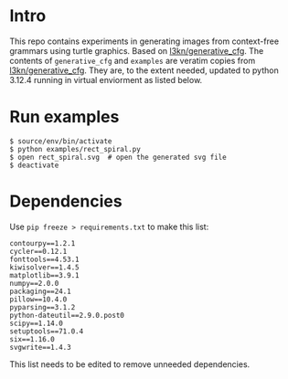 

# Intro

This repo contains experiments in generating images from context-free grammars using turtle graphics.  Based on [l3kn/generative_cfg](https://github.com/l3kn/generative_cfg/tree/master?tab=readme-ov-file).
The contents of `generative_cfg` and `examples` are veratim copies from [l3kn/generative_cfg](https://github.com/l3kn/generative_cfg/tree/master?tab=readme-ov-file).  They are, to the extent
needed, updated to python 3.12.4 running in virtual enviorment as listed below.


# Run examples

```
$ source/env/bin/activate
$ python examples/rect_spiral.py
$ open rect_spiral.svg  # open the generated svg file
$ deactivate
```

# Dependencies

Use `pip freeze > requirements.txt` to make this list:

```
contourpy==1.2.1
cycler==0.12.1
fonttools==4.53.1
kiwisolver==1.4.5
matplotlib==3.9.1
numpy==2.0.0
packaging==24.1
pillow==10.4.0
pyparsing==3.1.2
python-dateutil==2.9.0.post0
scipy==1.14.0
setuptools==71.0.4
six==1.16.0
svgwrite==1.4.3
```

This list needs to be edited to remove unneeded dependencies.

